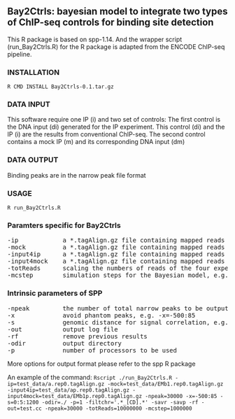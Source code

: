 ## Bay2Ctrls: bayesian model to integrate two types of ChIP-seq controls for binding site detection

This R package is based on spp-1.14. And the wrapper script (run_Bay2Ctrls.R) for the R package is adapted from the ENCODE ChIP-seq pipeline. 

### INSTALLATION
`R CMD INSTALL Bay2Ctrls-0.1.tar.gz`

### DATA INPUT
This software require one IP (i) and two set of controls:
The first control is the DNA input (di) generated for the IP experiment. This control (di) and the IP (i) are the results from conventional ChIP-seq.
The second control contains a mock IP (m) and its corresponding DNA input (dm)

### DATA OUTPUT
Binding peaks are in the narrow peak file format

### USAGE
`R run_Bay2Ctrls.R` 

### Paramters specific for Bay2Ctrls
<pre>
-ip            a *.tagAlign.gz file containing mapped reads from the IP experiment (i)  
-mock          a *.tagAlign.gz file containing mapped reads from the mock IP experiment (m)  
-input4ip      a *.tagAlign.gz file containing mapped reads from the DNA input control for the IP experiment (di)  
-input4mock    a *.tagAlign.gz file containing mapped reads from the DNA input control for the mock IP experiment (dm)  
-totReads      scaling the numbers of reads of the four experiments to the same level, e.g. -totReads=10000000
-mcstep        simulation steps for the Bayesian model, e.g. -mcstep=1000000
</pre>

### Intrinsic parameters of SPP
<pre>
-npeak         the number of total narrow peaks to be output, e.g. -npeak=30000  
-x             avoid phantom peaks, e.g. -x=-500:85  
-s             genomic distance for signal correlation, e.g. -s=0:5:1200  
-out           output log file  
-rf            remove previous results  
-odir          output directory  
-p             number of processors to be used
</pre>
More options for output format please refer to the spp R package


An example of the command:
`Rscript ./run_Bay2Ctrls.R -ip=test_data/a.rep0.tagAlign.gz -mock=test_data/EMb1.rep0.tagAlign.gz -input4ip=test_data/ap.rep0.tagAlign.gz -input4mock=test_data/EMb1p.rep0.tagAlign.gz -npeak=30000 -x=-500:85 -s=0:5:1200 -odir=./ -p=1 -filtchr='.*_[CD].*' -savr -savp -rf -out=test.cc -npeak=30000 -totReads=10000000 -mcstep=1000000`
